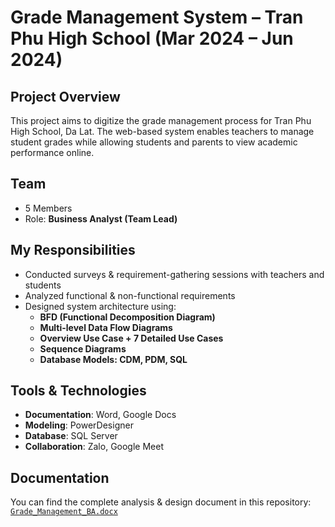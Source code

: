 # Grade Management System – Tran Phu High School (Mar 2024 – Jun 2024)

## Project Overview
This project aims to digitize the grade management process for Tran Phu High School, Da Lat. The web-based system enables teachers to manage student grades while allowing students and parents to view academic performance online.

## Team
- 5 Members  
- Role: **Business Analyst (Team Lead)**

## My Responsibilities
- Conducted surveys & requirement-gathering sessions with teachers and students
- Analyzed functional & non-functional requirements
- Designed system architecture using:
  - **BFD (Functional Decomposition Diagram)**
  - **Multi-level Data Flow Diagrams**
  - **Overview Use Case + 7 Detailed Use Cases**
  - **Sequence Diagrams**
  - **Database Models: CDM, PDM, SQL**

## Tools & Technologies
- **Documentation**: Word, Google Docs  
- **Modeling**: PowerDesigner  
- **Database**: SQL Server  
- **Collaboration**: Zalo, Google Meet

## Documentation
You can find the complete analysis & design document in this repository: [`Grade_Management_BA.docx`](./documents/Grade_Management_BA.docx)
